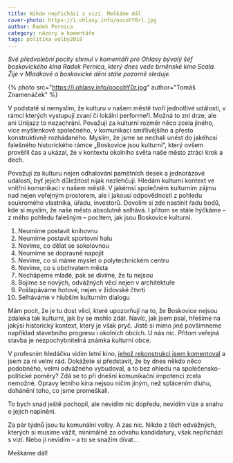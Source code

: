 ```yaml
---
title: Nikdo nepřichází s vizí. Meškáme dál
cover-photo: https://i.ohlasy.info/oocohY0rl.jpg
author: Radek Pernica
category: názory a komentáře
tags: politika volby2018
---
```


*Své předvolební pocity shrnul v komentáři pro Ohlasy bývalý šéf boskovického kina Radek Pernica, který dnes vede brněnské kino Scala. Žije v Mladkově a boskovické dění stále pozorně sleduje.*

{% photo src="https://i.ohlasy.info/oocohY0r.jpg" author="Tomáš Znamenáček" %}

V podstatě si nemyslím, že kulturu v našem městě tvoří jednotlivé události, v rámci kterých vystupují zvaní či lokální performeři. Možná to zní drze, ale ani Unijazz to nezachrání. Považuji za kulturní rozměr něco zcela jiného, více myšlenkově společného, v komunikaci smířlivějšího a přesto konstruktivně rozhádaného. Myslím, že jsme se nechali unést do jakéhosi falešného historického rámce „Boskovice jsou kulturní“, který ovšem prověřil čas a ukázal, že v kontextu okolního světa naše město ztrácí krok a dech.

Považuji za kulturu nejen odhalování pamětních desek a jednorázové události, byť jejich důležitost nijak nezlehčuji. Hledám kulturní kontext ve vnitřní komunikaci v našem městě. V jakémsi společném kulturním zájmu nad nejen veřejným prostorem, ale i jakousi odpovědností z pohledu soukromého vlastníka, úřadu, investorů. Dovolím si zde nastínit řadu bodů, kde si myslím, že naše město absolutně selhává. I přitom se stále hýčkáme – z mého pohledu falešným – pocitem, jak jsou Boskovice kulturní. 

1. Neumíme postavit knihovnu
2. Neumíme postavit sportovní halu
3. Nevíme, co dělat se sokolovnou
4. Neumíme se dopravně napojit
5. Nevíme, co si máme myslet o polytechnickém centru
6. Nevíme, co s obchvatem města
7. Nechápeme mladé, pak se divíme, že tu nejsou
8. Bojíme se nových, odvážných věcí nejen v architektuře
9. Pošlapáváme hotové, nejen v židovské čtvrti
10. Selháváme v hlubším kulturním dialogu

Mám pocit, že je tu dost věcí, které upozorňují na to, že Boskovice nejsou zdaleka tak kulturní, jak by se mohlo zdát. Navíc, jak jsem psal, hřešíme na jakýsi historický kontext, který je však pryč. Jistě si mimo jiné povšimneme například stavebního progresu i okolních obcích. U nás nic. Přitom veřejná stavba je nezpochybnitelná známka kulturní obce.

V profesním hledáčku vidím letní kino, [jehož rekonstrukci jsem komentoval](http://www.ohlasy.info/clanky/2017/06/letnak-pokracujme.html) a jsem za ni velmi rád. Dokážete si představit, že by dnes někdo něco podobného, velmi odvážného vybudoval, a to bez ohledu na společensko-politické poměry? Zdá se to při dnešní komunikační impotenci zcela nemožné. Opravy letního kina nejsou ničím jiným, než splácením dluhu, dohánění toho, co jsme promeškali.

To bych snad ještě pochopil, ale nevidím nic dopředu, nevidím vize a snahu o jejich naplnění.

Za pár týdnů jsou tu komunální volby. A zas nic. Nikdo z těch odvážných, kterých si musíme vážit, minimálně za odvahu kandidatury, však nepřichází s vizí. Nebo ji nevidím – a to se snažím dívat…

Meškáme dál!
